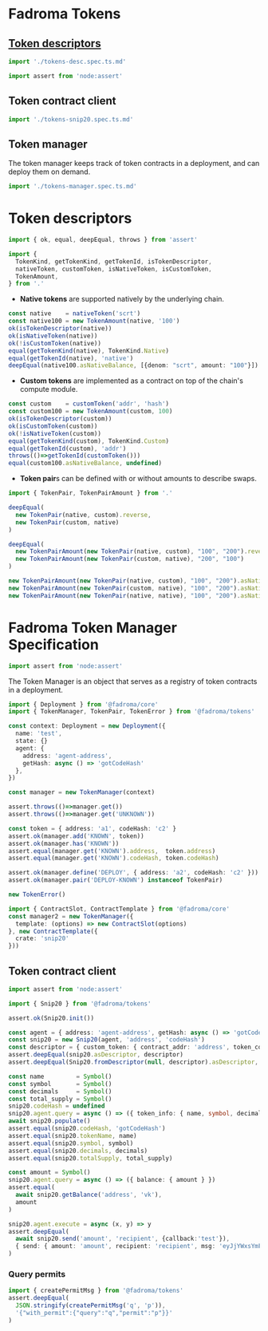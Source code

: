# Fadroma Tokens

## [Token descriptors](./tokens-desc.spec.ts.md)

```typescript
import './tokens-desc.spec.ts.md'
```

```typescript
import assert from 'node:assert'
```

## Token contract client

```typescript
import './tokens-snip20.spec.ts.md'
```

## Token manager

The token manager keeps track of token contracts
in a deployment, and can deploy them on demand.

```typescript
import './tokens-manager.spec.ts.md'
```
# Token descriptors

```typescript
import { ok, equal, deepEqual, throws } from 'assert'
```

```typescript
import {
  TokenKind, getTokenKind, getTokenId, isTokenDescriptor,
  nativeToken, customToken, isNativeToken, isCustomToken,
  TokenAmount,
} from '.'
```

* **Native tokens** are supported natively by the underlying chain.

```typescript
const native    = nativeToken('scrt')
const native100 = new TokenAmount(native, '100')
ok(isTokenDescriptor(native))
ok(isNativeToken(native))
ok(!isCustomToken(native))
equal(getTokenKind(native), TokenKind.Native)
equal(getTokenId(native), 'native')
deepEqual(native100.asNativeBalance, [{denom: "scrt", amount: "100"}])
```

* **Custom tokens** are implemented as a contract on top of the chain's compute module.

```typescript
const custom    = customToken('addr', 'hash')
const custom100 = new TokenAmount(custom, 100)
ok(isTokenDescriptor(custom))
ok(isCustomToken(custom))
ok(!isNativeToken(custom))
equal(getTokenKind(custom), TokenKind.Custom)
equal(getTokenId(custom), 'addr')
throws(()=>getTokenId(customToken()))
equal(custom100.asNativeBalance, undefined)
```

* **Token pair**s can be defined with or without amounts to describe swaps.

```typescript
import { TokenPair, TokenPairAmount } from '.'

deepEqual(
  new TokenPair(native, custom).reverse,
  new TokenPair(custom, native)
)

deepEqual(
  new TokenPairAmount(new TokenPair(native, custom), "100", "200").reverse,
  new TokenPairAmount(new TokenPair(custom, native), "200", "100")
)

new TokenPairAmount(new TokenPair(native, custom), "100", "200").asNativeBalance
new TokenPairAmount(new TokenPair(custom, native), "100", "200").asNativeBalance
new TokenPairAmount(new TokenPair(native, native), "100", "200").asNativeBalance
```
# Fadroma Token Manager Specification

```typescript
import assert from 'node:assert'
```

The Token Manager is an object that serves as a registry
of token contracts in a deployment.

```typescript
import { Deployment } from '@fadroma/core'
import { TokenManager, TokenPair, TokenError } from '@fadroma/tokens'

const context: Deployment = new Deployment({
  name: 'test',
  state: {}
  agent: {
    address: 'agent-address',
    getHash: async () => 'gotCodeHash'
  },
})

const manager = new TokenManager(context)

assert.throws(()=>manager.get())
assert.throws(()=>manager.get('UNKNOWN'))

const token = { address: 'a1', codeHash: 'c2' }
assert.ok(manager.add('KNOWN', token))
assert.ok(manager.has('KNOWN'))
assert.equal(manager.get('KNOWN').address,  token.address)
assert.equal(manager.get('KNOWN').codeHash, token.codeHash)

assert.ok(manager.define('DEPLOY', { address: 'a2', codeHash: 'c2' }))
assert.ok(manager.pair('DEPLOY-KNOWN') instanceof TokenPair)

new TokenError()

import { ContractSlot, ContractTemplate } from '@fadroma/core'
const manager2 = new TokenManager({
  template: (options) => new ContractSlot(options)
}, new ContractTemplate({
  crate: 'snip20'
}))
```
## Token contract client

```typescript
import assert from 'node:assert'

import { Snip20 } from '@fadroma/tokens'

assert.ok(Snip20.init())

const agent = { address: 'agent-address', getHash: async () => 'gotCodeHash' }
const snip20 = new Snip20(agent, 'address', 'codeHash')
const descriptor = { custom_token: { contract_addr: 'address', token_code_hash: 'codeHash' } }
assert.deepEqual(snip20.asDescriptor, descriptor)
assert.deepEqual(Snip20.fromDescriptor(null, descriptor).asDescriptor, descriptor)

const name         = Symbol()
const symbol       = Symbol()
const decimals     = Symbol()
const total_supply = Symbol()
snip20.codeHash = undefined
snip20.agent.query = async () => ({ token_info: { name, symbol, decimals, total_supply } })
await snip20.populate()
assert.equal(snip20.codeHash, 'gotCodeHash')
assert.equal(snip20.tokenName, name)
assert.equal(snip20.symbol, symbol)
assert.equal(snip20.decimals, decimals)
assert.equal(snip20.totalSupply, total_supply)

const amount = Symbol()
snip20.agent.query = async () => ({ balance: { amount } })
assert.equal(
  await snip20.getBalance('address', 'vk'),
  amount
)

snip20.agent.execute = async (x, y) => y
assert.deepEqual(
  await snip20.send('amount', 'recipient', {callback:'test'}),
  { send: { amount: 'amount', recipient: 'recipient', msg: 'eyJjYWxsYmFjayI6InRlc3QifQ==' } }
)
```

### Query permits

```typescript
import { createPermitMsg } from '@fadroma/tokens'
assert.deepEqual(
  JSON.stringify(createPermitMsg('q', 'p')),
  '{"with_permit":{"query":"q","permit":"p"}}'
)
```
